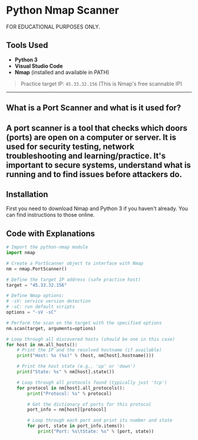 # Python Nmap Scanner

FOR EDUCATIONAL PURPOSES ONLY.

## Tools Used

- **Python 3**
- **Visual Studio Code**
- **Nmap** (installed and available in PATH)

> Practice target IP: `45.33.32.156` (This is Nmap's free scannable IP) 

---
## What is a Port Scanner and what is it used for?
A port scanner is a tool that checks which doors (ports) are open on a computer or server. It is used for security testing, network troubleshooting and learning/practice. It's important to secure systems, understand what is running and to find issues before attackers do.
---

## Installation
First you need to download Nmap and Python 3 if you haven't already. You can find instructions to those online.  

## Code with Explanations

```python
# Import the python-nmap module
import nmap

# Create a PortScanner object to interface with Nmap
nm = nmap.PortScanner()

# Define the target IP address (safe practice host)
target = "45.33.32.156"

# Define Nmap options:
# -sV: service version detection
# -sC: run default scripts
options = "-sV -sC"

# Perform the scan on the target with the specified options
nm.scan(target, arguments=options)

# Loop through all discovered hosts (should be one in this case)
for host in nm.all_hosts():
    # Print the IP and the resolved hostname (if available)
    print("Host: %s (%s)" % (host, nm[host].hostname()))

    # Print the host state (e.g., 'up' or 'down')
    print("State: %s" % nm[host].state())

    # Loop through all protocols found (typically just 'tcp')
    for protocol in nm[host].all_protocols():
        print("Protocol: %s" % protocol)

        # Get the dictionary of ports for this protocol
        port_info = nm[host][protocol]

        # Loop through each port and print its number and state
        for port, state in port_info.items():
            print("Port: %s\tState: %s" % (port, state))
